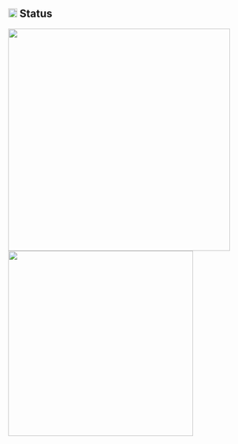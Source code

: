 ## <img src="https://image.flaticon.com/icons/svg/3306/3306281.svg" width=18/> Status
<img src="https://github-readme-stats.vercel.app/api?username=h4n0sh1&count_private=true" width="450"/> <img src="https://github-readme-stats.vercel.app/api/top-langs/?username=h4n0sh1&layout=compact" width="375"/>
